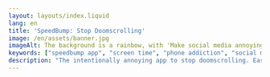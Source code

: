 ```yaml
---
layout: layouts/index.liquid
lang: en
title: 'SpeedBump: Stop Doomscrolling'
image: /en/assets/banner.jpg
imageAlt: The background is a rainbow, with 'Make social media annoying' in the middle using the font Comic Sans, and a badly drawn cat in the top right corner. It references the internet meme 'graphic design is my passion'.
keywords: ["speedbump app", "screen time", "phone addiction", "social media addiction", "digital wellbeing", "productivity", "android", "iphone"]
description: "The intentionally annoying app to stop doomscrolling. Easily set limits on social media apps and build healthy digital habits."
---
```

